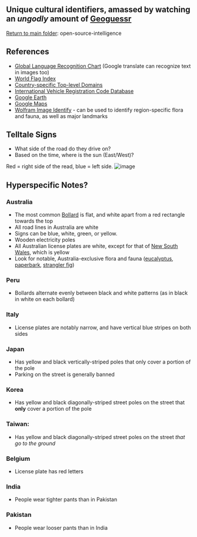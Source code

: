 ## Unique cultural identifiers, amassed by watching an _ungodly_ amount of [Geoguessr](https://www.geoguessr.com/) 
[Return to main folder](https://github.com/hpu-panthersec/cyber-comp-materials/tree/main/open-source-intelligence): open-source-intelligence <br />

## References
- [Global Language Recognition Chart](https://en.wikipedia.org/wiki/Wikipedia:Language_recognition_chart) (Google translate can recognize text in images too) <br />
- [World Flag Index](http://www.flags.net/fullindex.htm) <br />
- [Country-specific Top-level Domains](https://en.wikipedia.org/wiki/List_of_Internet_top-level_domains) <br />
- [International Vehicle Registration Code Database](https://autotraveler.ru/en/spravka/vehicle-registration-codes-in-the-world.html#.YH5K0mdKhPY) <br />
- [Google Earth](https://earth.google.com/web/) <br />
- [Google Maps](https://www.google.com/maps/@35.9652538,-79.9812401,16z) <br />
- [Wolfram Image Identify](https://www.imageidentify.com/) - can be used to identify region-specific flora and fauna, as well as major landmarks <br />

## Telltale Signs
- What side of the road do they drive on?
- Based on the time, where is the sun (East/West)?

 Red = right side of the read, blue = left side.
![image](https://user-images.githubusercontent.com/70488531/115332162-423d1400-a165-11eb-8666-3f16ef5e3ba3.png)


## Hyperspecific Notes?

### Australia
- The most common [Bollard](https://www.google.com/search?q=what+is+a+bollard&rlz=1C1CHBF_enUS856US856&sxsrf=ALeKk01G9VVifmA36B1ax25jR7L0CoSydA:1618890397124&source=lnms&tbm=isch&sa=X&ved=2ahUKEwjowLPY9IvwAhXIG80KHSWuAOQQ_AUoAXoECAEQAw&biw=1536&bih=722) is flat, and white apart from a red rectangle towards the top
- All road lines in Australia are white
- Signs can be blue, white, green, or yellow.
- Wooden electricity poles
- All Australian license plates are white, except for that of [New South Wales](https://en.wikipedia.org/wiki/New_South_Wales), which is yellow
- Look for notable, Australia-exclusive flora and fauna ([eucalyptus](https://www.google.com/search?q=eucalyptus&tbm=isch&chips=q:eucalyptus,g_1:tree:A6SaecW2zK4%3D&rlz=1C1CHBF_enUS856US856&hl=en&sa=X&ved=2ahUKEwiQytfK9ovwAhUIBd8KHVDJDJEQ4lYoAHoECAEQGQ&biw=1519&bih=722), [paperbark](https://www.google.com/search?q=paperbark+tree&rlz=1C1CHBF_enUS856US856&sxsrf=ALeKk028c3WVg_BMko4w_M3gdYirdpKe6w:1618890933959&source=lnms&tbm=isch&sa=X&ved=2ahUKEwiMsbHY9ovwAhW5KVkFHX1lDv0Q_AUoAXoECAEQAw&biw=1536&bih=722), [strangler fig](https://www.google.com/search?q=strangler+fig+tree&tbm=isch&ved=2ahUKEwils__Y9ovwAhVPVd8KHUEEAAwQ2-cCegQIABAA&oq=strangler+fig+tree&gs_lcp=CgNpbWcQAzICCAAyAggAMgIIADICCAAyAggAMgIIADICCAAyAggAMgIIADoECCMQJzoECAAQQzoFCAAQsQM6BwgAELEDEEM6BggAEAgQHjoECAAQGFCQ2wNYkfEDYL_xA2gBcAB4AIABhAGIAbEHkgEEMTcuMZgBAKABAaoBC2d3cy13aXotaW1nwAEB&sclient=img&ei=t1B-YOX7Dc-q_QbBiIBg&bih=722&biw=1536&rlz=1C1CHBF_enUS856US856))



### Peru
- Bollards alternate evenly between black and white patterns (as in black in white on each bollard)

### Italy
- License plates are notably narrow, and have vertical blue stripes on both sides

### Japan
- Has yellow and black vertically-striped poles that only cover a portion of the pole
- Parking on the street is generally banned

### Korea
- Has yellow and black diagonally-striped street poles on the street that **only** cover a portion of the pole

### Taiwan:
- Has yellow and black diagonally-striped street poles on the street _that go to the ground_

### Belgium
- License plate has red letters

### India
- People wear tighter pants than in Pakistan

### Pakistan 
- People wear looser pants than in India
